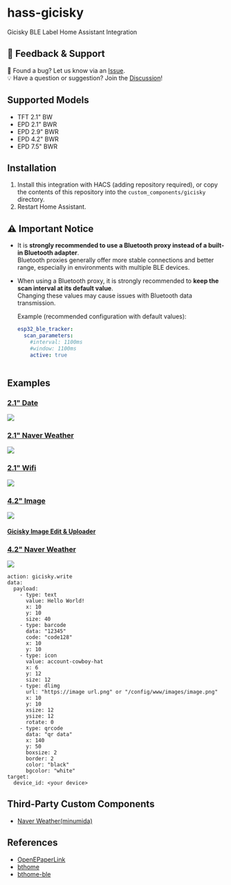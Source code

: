 # hass-gicisky
Gicisky BLE Label Home Assistant Integration

## 💬 Feedback & Support

🐞 Found a bug? Let us know via an [Issue](https://github.com/eigger/hass-gicisky/issues).  
💡 Have a question or suggestion? Join the [Discussion](https://github.com/eigger/hass-gicisky/discussions)!


## Supported Models
- TFT 2.1" BW
- EPD 2.1" BWR
- EPD 2.9" BWR
- EPD 4.2" BWR
- EPD 7.5" BWR

## Installation
1. Install this integration with HACS (adding repository required), or copy the contents of this
repository into the `custom_components/gicisky` directory.
2. Restart Home Assistant.

## ⚠️ Important Notice
- It is **strongly recommended to use a Bluetooth proxy instead of a built-in Bluetooth adapter**.  
  Bluetooth proxies generally offer more stable connections and better range, especially in environments with multiple BLE devices.
- When using a Bluetooth proxy, it is strongly recommended to **keep the scan interval at its default value**.  
  Changing these values may cause issues with Bluetooth data transmission.
  
  Example (recommended configuration with default values):

  ```yaml
  esp32_ble_tracker:
    scan_parameters:
      #interval: 1100ms
      #window: 1100ms
      active: true
   
## Examples
### [2.1" Date](https://github.com/eigger/hass-gicisky/blob/master/examples/2.1-date.yaml)
<img src=https://github.com/eigger/hass-gicisky/blob/master/examples/2.1-date.jpg>

### [2.1" Naver Weather](https://github.com/eigger/hass-gicisky/blob/master/examples/2.1-naver-weather.yaml)
<img src=https://github.com/eigger/hass-gicisky/blob/master/examples/2.1-naver-weather.jpg>

### [2.1" Wifi](https://github.com/eigger/hass-gicisky/blob/master/examples/2.1-wifi.yaml)
<img src=https://github.com/eigger/hass-gicisky/blob/master/examples/2.1-wifi.jpg>

### [4.2" Image](https://github.com/eigger/hass-gicisky/blob/master/examples/4.2-image.yaml)
<img src=https://github.com/eigger/hass-gicisky/blob/master/examples/4.2-image.jpg>

  #### [Gicisky Image Edit & Uploader](https://eigger.github.io/Gicisky_Image_Uploader.html)

### [4.2" Naver Weather](https://github.com/eigger/hass-gicisky/blob/master/examples/4.2-naver-weather.yaml)
<img src=https://github.com/eigger/hass-gicisky/blob/master/examples/4.2-naver-weather.jpg>

```
action: gicisky.write
data:
  payload:
    - type: text
      value: Hello World!
      x: 10
      y: 10
      size: 40
    - type: barcode
      data: "12345"
      code: "code128"
      x: 10
      y: 10
    - type: icon
      value: account-cowboy-hat
      x: 6
      y: 12
      size: 12
    - type: dlimg
      url: "https://image url.png" or "/config/www/images/image.png"
      x: 10
      y: 10
      xsize: 12
      ysize: 12
      rotate: 0
    - type: qrcode
      data: "qr data"
      x: 140
      y: 50
      boxsize: 2
      border: 2
      color: "black"
      bgcolor: "white"
target:
  device_id: <your device>
```
## Third-Party Custom Components
- [Naver Weather(minumida)](https://github.com/miumida/naver_weather.git)
  
## References
- [OpenEPaperLink](https://github.com/OpenEPaperLink/Home_Assistant_Integration.git)
- [bthome](https://github.com/home-assistant/core/tree/dev/homeassistant/components/bthome)
- [bthome-ble](https://github.com/Bluetooth-Devices/bthome-ble.git)

